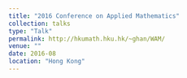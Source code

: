 ```yaml
---
title: "2016 Conference on Applied Mathematics"
collection: talks
type: "Talk"
permalink: http://hkumath.hku.hk/~ghan/WAM/
venue: ""
date: 2016-08
location: "Hong Kong"
---
```


